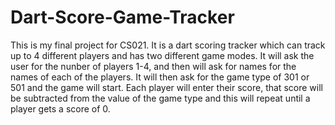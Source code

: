 # Dart-Score-Game-Tracker
This is my final project for CS021. It is a dart scoring tracker which can track up to 4 different players and has two different game modes. It will ask the user for the nunber of players 1-4, and then will ask for names for the names of each of the players. It will then ask for the game type of 301 or 501 and the game will start. Each player will enter their score, that score will be subtracted from the value of the game type and this will repeat until a player gets a score of 0.
